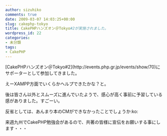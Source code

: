 ```yaml
---
author: sizuhiko
comments: true
date: 2009-03-07 14:03:25+00:00
slug: cakephp-tokyo
title: CakePHPハンズオン＠Tokyo#2が実施されました。
wordpress_id: 22
categories:
- 未分類
tags:
- CakePHP
---
```


<!-- more -->[CakePHPハンズオン＠Tokyo#2](http://events.php.gr.jp/events/show/70)にサポーターとして参加してきました。  

えーXAMPP方面でいくらかヘルプできたかな？と。  

後は皆さん以外とスムーズに進んでいたようで、感心が高く事前に予習している感がありました。すごーい。  

反省としては、あんまり本のCMができなかったことでしょうか:ko:   

来週九州でCakePHP勉強会があるので、共著の皆様に宣伝をお願いする事にします・・・



